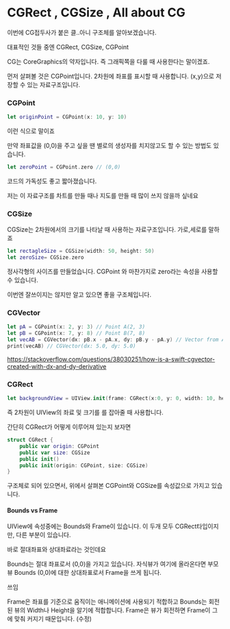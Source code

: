 # CGRect , CGSize , All about CG

이번에 CG접두사가 붙은  클..아니 구조체를 알아보겠습니다.

대표적인 것들 중엔 CGRect, CGSize, CGPoint

CG는 CoreGraphics의 약자입니다. 즉 그래픽쪽을 다룰 때 사용한다는 말이겠죠.





먼저 살펴볼 것은 CGPoint입니다.  2차원에 좌표를 표시할 때 사용합니다. (x,y)으로 저장할 수 있는 자료구조입니다.

### CGPoint

```swift
let originPoint = CGPoint(x: 10, y: 10)
```

이런 식으로 말이죠 

만약 좌표값을 (0,0)을 주고 싶을 땐  별로의 생성자를 치지않고도 할 수 있는 방법도 있습니다.

```swift
let zeroPoint = CGPoint.zero // (0,0)
```

코드의 가독성도 좋고 짧아졌습니다. 

 저는 이 자료구조를 차트를 만들 때나 지도를 만들 때 많이 쓰지 않을까 싶네요

### CGSize

CGSize는 2차원에서의 크기를 나타날 때 사용하는 자료구조입니다.  가로,세로를 말하죠



```swift
let rectagleSize = CGSize(width: 50, height: 50)
let zeroSize= CGSize.zero
```



정사각형의 사이즈를 만들었습니다. CGPoint 와 마찬가지로 zero라는 속성을 사용할 수 있습니다.



이번엔 잘쓰이지는 않지만 알고 있으면 좋을 구조체입니다.

### CGVector

```swift
let pA = CGPoint(x: 2, y: 3) // Point A(2, 3)
let pB = CGPoint(x: 7, y: 8) // Point B(7, 8)
let vecAB = CGVector(dx: pB.x - pA.x, dy: pB.y - pA.y) // Vector from A to B
print(vecAB) // CGVector(dx: 5.0, dy: 5.0)
```

<https://stackoverflow.com/questions/38030251/how-is-a-swift-cgvector-created-with-dx-and-dy-derivative>



### CGRect

```swift
let backgroundView = UIView.init(frame: CGRect(x:0, y: 0, width: 10, height: 10))
```

즉 2차원이 UIView의 좌료 및 크기를 를 잡아줄 때 사용합니다. 



간단히 CGRect가 어떻게 이루어져 있는지 보자면

```swift
struct CGRect {
    public var origin: CGPoint
    public var size: CGSize
    public init()
    public init(origin: CGPoint, size: CGSize)
} 
```

구조체로 되어 있으면서, 위에서 살펴본 CGPoint와 CGSize를 속성값으로 가지고 있습니다.



#### Bounds vs Frame

UIView에 속성중에는 Bounds와 Frame이 있습니다. 이 두개 모두 CGRect타입이지만, 다른 부분이 있습니다.

바로 절대좌표와 상대좌료라는 것인데요

Bounds는 절대 좌표로서 (0,0)을 가지고 있습니다.  자식뷰가  여기에 올라온다면 부모뷰 Bounds (0,0)에 대한 상대좌표로서 Frame을 쓰게 됩니다.

<!--Bounds는 부모뷰로서의 절대좌표, Frame은 자식뷰로서의 상대좌표!-->

쓰임 

Frame은 좌표를 기준으로 움직이는 애니메이션에 사용되기 적합하고 Bounds는 회전된 뷰의 Width나 Height을 알기에 적합합니다. Frame은 뷰가 회전하면 Frame이 그에 맞춰 커지기 때문입니다. (수정)